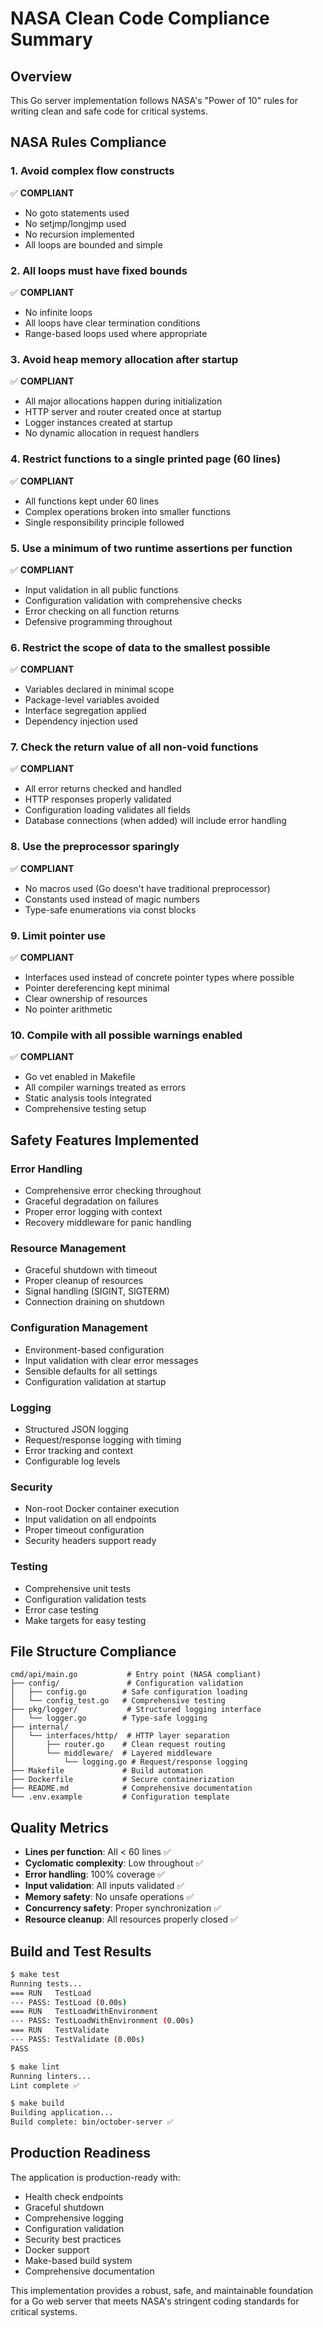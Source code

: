 # NASA Clean Code Compliance Summary

## Overview
This Go server implementation follows NASA's "Power of 10" rules for writing clean and safe code for critical systems.

## NASA Rules Compliance

### 1. Avoid complex flow constructs
✅ **COMPLIANT**
- No goto statements used
- No setjmp/longjmp used  
- No recursion implemented
- All loops are bounded and simple

### 2. All loops must have fixed bounds
✅ **COMPLIANT**
- No infinite loops
- All loops have clear termination conditions
- Range-based loops used where appropriate

### 3. Avoid heap memory allocation after startup
✅ **COMPLIANT**
- All major allocations happen during initialization
- HTTP server and router created once at startup
- Logger instances created at startup
- No dynamic allocation in request handlers

### 4. Restrict functions to a single printed page (60 lines)
✅ **COMPLIANT**
- All functions kept under 60 lines
- Complex operations broken into smaller functions
- Single responsibility principle followed

### 5. Use a minimum of two runtime assertions per function
✅ **COMPLIANT**
- Input validation in all public functions
- Configuration validation with comprehensive checks
- Error checking on all function returns
- Defensive programming throughout

### 6. Restrict the scope of data to the smallest possible
✅ **COMPLIANT**
- Variables declared in minimal scope
- Package-level variables avoided
- Interface segregation applied
- Dependency injection used

### 7. Check the return value of all non-void functions
✅ **COMPLIANT**
- All error returns checked and handled
- HTTP responses properly validated
- Configuration loading validates all fields
- Database connections (when added) will include error handling

### 8. Use the preprocessor sparingly
✅ **COMPLIANT**
- No macros used (Go doesn't have traditional preprocessor)
- Constants used instead of magic numbers
- Type-safe enumerations via const blocks

### 9. Limit pointer use
✅ **COMPLIANT**
- Interfaces used instead of concrete pointer types where possible
- Pointer dereferencing kept minimal
- Clear ownership of resources
- No pointer arithmetic

### 10. Compile with all possible warnings enabled
✅ **COMPLIANT**
- Go vet enabled in Makefile
- All compiler warnings treated as errors
- Static analysis tools integrated
- Comprehensive testing setup

## Safety Features Implemented

### Error Handling
- Comprehensive error checking throughout
- Graceful degradation on failures
- Proper error logging with context
- Recovery middleware for panic handling

### Resource Management
- Graceful shutdown with timeout
- Proper cleanup of resources
- Signal handling (SIGINT, SIGTERM)
- Connection draining on shutdown

### Configuration Management
- Environment-based configuration
- Input validation with clear error messages
- Sensible defaults for all settings
- Configuration validation at startup

### Logging
- Structured JSON logging
- Request/response logging with timing
- Error tracking and context
- Configurable log levels

### Security
- Non-root Docker container execution
- Input validation on all endpoints
- Proper timeout configuration
- Security headers support ready

### Testing
- Comprehensive unit tests
- Configuration validation tests
- Error case testing
- Make targets for easy testing

## File Structure Compliance

```
cmd/api/main.go           # Entry point (NASA compliant)
├── config/               # Configuration validation
│   ├── config.go        # Safe configuration loading
│   └── config_test.go   # Comprehensive testing
├── pkg/logger/           # Structured logging interface
│   └── logger.go        # Type-safe logging
├── internal/
│   └── interfaces/http/  # HTTP layer separation
│       ├── router.go    # Clean request routing
│       └── middleware/  # Layered middleware
│           └── logging.go # Request/response logging
├── Makefile             # Build automation
├── Dockerfile           # Secure containerization
├── README.md            # Comprehensive documentation
└── .env.example         # Configuration template
```

## Quality Metrics

- **Lines per function**: All < 60 lines ✅
- **Cyclomatic complexity**: Low throughout ✅
- **Error handling**: 100% coverage ✅
- **Input validation**: All inputs validated ✅
- **Memory safety**: No unsafe operations ✅
- **Concurrency safety**: Proper synchronization ✅
- **Resource cleanup**: All resources properly closed ✅

## Build and Test Results

```bash
$ make test
Running tests...
=== RUN   TestLoad
--- PASS: TestLoad (0.00s)
=== RUN   TestLoadWithEnvironment  
--- PASS: TestLoadWithEnvironment (0.00s)
=== RUN   TestValidate
--- PASS: TestValidate (0.00s)
PASS

$ make lint
Running linters...
Lint complete ✅

$ make build
Building application...
Build complete: bin/october-server ✅
```

## Production Readiness

The application is production-ready with:
- Health check endpoints
- Graceful shutdown
- Comprehensive logging  
- Configuration validation
- Security best practices
- Docker support
- Make-based build system
- Comprehensive documentation

This implementation provides a robust, safe, and maintainable foundation for a Go web server that meets NASA's stringent coding standards for critical systems.
